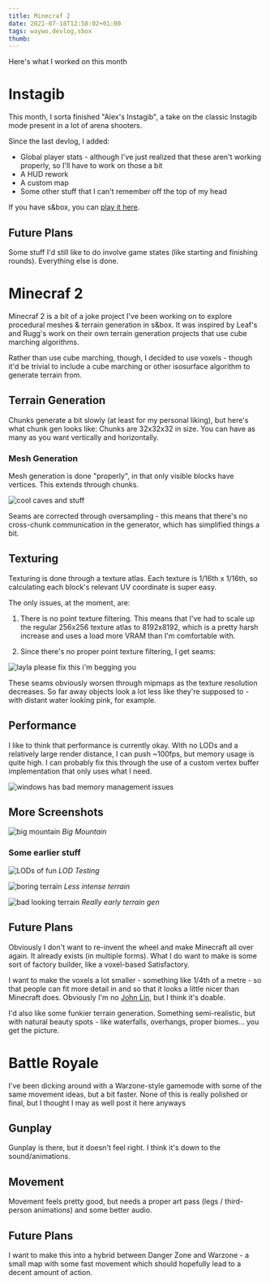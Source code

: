 ```yaml
---
title: Minecraf 2
date: 2021-07-18T12:58:02+01:00
tags: waywo,devlog,sbox
thumb: 
---
```


Here's what I worked on this month

<!-- more -->

# Instagib

This month, I sorta finished "Alex's Instagib", a take on the classic Instagib mode present in a lot of arena shooters.

Since the last devlog, I added:

- Global player stats - although I've just realized that these aren't working properly, so I'll have to work on those a bit
- A HUD rework
- A custom map
- Some other stuff that I can't remember off the top of my head

If you have s&box, you can [play it here](https://explorer.sboxed.com/assets/gamemode/alex.instagib).

## Future Plans

Some stuff I'd still like to do involve game states (like starting and finishing rounds). Everything else is done.

# Minecraf 2

Minecraf 2 is a bit of a joke project I've been working on to explore procedural meshes & terrain generation in s&box. It was
inspired by Leaf's and Rugg's work on their own terrain generation projects that use cube marching algorithms.

Rather than use cube marching, though, I decided to use voxels - though it'd be trivial to include a cube marching or other
isosurface algorithm to generate terrain from.

## Terrain Generation

Chunks generate a bit slowly (at least for my personal liking), but here's what chunk gen looks like:
<EmbedVideo src="https://cdn.discordapp.com/attachments/834377561802801152/865947954901024788/slightly_improved.mp4"></EmbedVideo>
Chunks are 32x32x32 in size. You can have as many as you want vertically and horizontally.

### Mesh Generation

Mesh generation is done "properly", in that only visible blocks have vertices. This extends through chunks.

![cool caves and stuff](https://cdn.discordapp.com/attachments/834377561802801152/866003976055029880/unknown.png)

Seams are corrected through oversampling - this means that there's no cross-chunk communication in the generator, which has
simplified things a bit.

## Texturing

Texturing is done through a texture atlas. Each texture is 1/16th x 1/16th, so calculating each block's relevant UV
coordinate is super easy.

The only issues, at the moment, are:

1. There is no point texture filtering. This means that I've had to scale up the regular 256x256 texture atlas to 8192x8192, which is a pretty harsh increase and uses a load more VRAM than I'm comfortable with.

2. Since there's no proper point texture filtering, I get seams:

![layla please fix this i'm begging you](https://cdn.discordapp.com/attachments/834377561802801152/865928471166320660/unknown.png)

These seams obviously worsen through mipmaps as the texture resolution decreases. So far away objects look a lot less like
they're supposed to - with distant water looking pink, for example.

## Performance

I like to think that performance is currently okay. With no LODs and a relatively large render distance, I can push ~100fps,
but memory usage is quite high. I can probably fix this through the use of a custom vertex buffer implementation that only
uses what I need.

![windows has bad memory management issues](https://cdn.discordapp.com/attachments/834377561802801152/866003767559716904/unknown.png)

## More Screenshots

![big mountain](https://cdn.discordapp.com/attachments/834377561802801152/866003418363199538/unknown.png)
*Big Mountain*

### Some earlier stuff

![LODs of fun](https://cdn.discordapp.com/attachments/834377561802801152/865227923548405790/unknown.png)
*LOD Testing*

![boring terrain](https://cdn.discordapp.com/attachments/834377561802801152/865928258808709150/unknown.png)
*Less intense terrain*

![bad looking terrain](https://cdn.discordapp.com/attachments/834377561802801152/865291284964048906/unknown.png)
*Really early terrain gen*

## Future Plans

Obviously I don't want to re-invent the wheel and make Minecraft all over again. It already exists (in multiple forms).
What I do want to make is some sort of factory builder, like a voxel-based Satisfactory.

I want to make the voxels a lot smaller - something like 1/4th of a metre - so that people can fit more detail in and so that
it looks a little nicer than Minecraft does. Obviously I'm no [John Lin](https://www.youtube.com/watch?v=8ptH79R53c0), but I
think it's doable.

I'd also like some funkier terrain generation. Something semi-realistic, but with natural beauty spots - like
waterfalls, overhangs, proper biomes... you get the picture.

# Battle Royale

I've been dicking around with a Warzone-style gamemode with some of the same movement ideas, but a bit faster. None of this
is really polished or final, but I thought I may as well post it here anyways

## Gunplay

Gunplay is there, but it doesn't feel right. I think it's down to the sound/animations.

<EmbedVideo src="https://cdn.discordapp.com/attachments/839155256964284459/866285694905090068/gunplay_first_pass.mp4"></EmbedVideo>

## Movement

Movement feels pretty good, but needs a proper art pass (legs / third-person animations) and some better audio.

<EmbedVideo src="https://cdn.discordapp.com/attachments/839155256964284459/866286489653215242/movement_first_pass.mp4"></EmbedVideo>

## Future Plans

I want to make this into a hybrid between Danger Zone and Warzone - a small map with some fast movement which should
hopefully lead to a decent amount of action.
